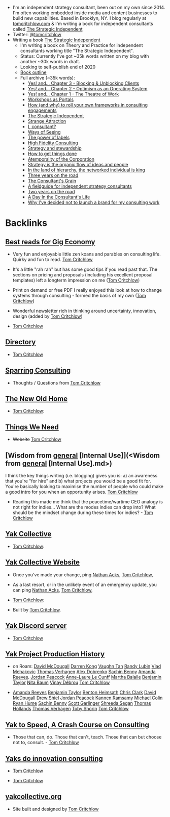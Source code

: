 - I'm an independent strategy consultant, been out on my own since 2014. I'm often working embedded inside media and content businesses to build new capabilities. Based in Brooklyn, NY. I blog regularly at [tomcritchlow.com](https://tomcritchlow.com) & I'm writing a book for independent consultants called [The Strategic Independent](<The Strategic Independent.md>)
- Twitter: [@tomcritchlow](https://twitter.com/tomcritchlow)
- Writing a book [The Strategic Independent](<The Strategic Independent.md>)
    - I'm writing a book on Theory and Practice for independent consultants working title "The Strategic Independent".
    - Status: Currently I've got ~35k words written on my blog with another ~30k words in draft.
    - Looking to self-publish end of 2020
    - [Book outline](https://tomcritchlow.com/strategy/)
    - Full archive (~35k words):
        - [Yes! and... Chapter 3 - Blocking & Unblocking Clients](https://tomcritchlow.com/2019/12/06/blocking-unblocking-clients/)
        - [Yes! and... Chapter 2 - Optimism as an Operating System](https://tomcritchlow.com/2019/11/19/optimism-operating-system/)
        - [Yes! and... Chapter 1 - The Theatre of Work](https://tomcritchlow.com/2019/11/18/yes-and/)
        - [Workshops as Portals](https://tomcritchlow.com/2019/09/23/workshops/)
        - [How (and why) to roll your own frameworks in consulting engagements](https://tomcritchlow.com/2019/06/27/frameworks/)
        - [The Strategic Independent](https://tomcritchlow.com/2019/04/04/the-strategic-independent/)
        - [Strange Attraction](https://tomcritchlow.com/2019/03/12/strange-attraction/)
        - [I, consultant?](https://tomcritchlow.com/2019/02/27/i-consultant/)
        - [Ways of Seeing](https://tomcritchlow.com/2018/10/29/ways-of-seeing/)
        - [The power of labels](https://tomcritchlow.com/2018/09/17/naming/)
        - [High Fidelity Consulting](https://tomcritchlow.com/2018/07/10/high-fidelity-consulting/)
        - [Strategy and stewardship](https://tomcritchlow.com/2018/06/28/strategy-stewardship/)
        - [How to get things done](https://tomcritchlow.com/2018/06/01/how-to-get-things-done/)
        - [Atemporality of the Corporation](https://tomcritchlow.com/2018/04/17/time/)
        - [Strategy is the organic flow of ideas and people](https://tomcritchlow.com/2018/03/08/consulting-links/)
        - [In the land of hierarchy, the networked individual is king](https://tomcritchlow.com/2018/02/02/in-the-land-of-hierarchy/)
        - [Three years on the road](https://tomcritchlow.com/2017/10/24/3-years/)
        - [The Consultant's Grain](https://tomcritchlow.com/2017/07/18/the-consultants-grain/)
        - [A fieldguide for independent strategy consultants](https://tomcritchlow.com/2016/12/14/fieldguide-independent-consulting/)
        - [Two years on the road](https://tomcritchlow.com/2016/10/24/2-years/)
        - [A Day In the Consultant's Life](https://tomcritchlow.com/2016/08/29/day/)
        - [Why I've decided not to launch a brand for my consulting work](https://tomcritchlow.com/2016/08/01/brand/)

# Backlinks
## [Best reads for Gig Economy](<Best reads for Gig Economy.md>)
- Very fun and enjoyable little zen koans and parables on consulting life. Quirky and fun to read. [Tom Critchlow](<Tom Critchlow.md>)

- It's a little "rah rah" but has some good tips if you read past that. The sections on pricing and proposals (including his excellent proposal templates) left a longterm impression on me ([Tom Critchlow](<Tom Critchlow.md>))

- Print on demand or free PDF I really enjoyed this look at how to change systems through consulting - formed the basis of my own ([Tom Critchlow](<Tom Critchlow.md>))

- Wonderful newsletter rich in thinking around uncertainty, innovation, design (added by [Tom Critchlow](<Tom Critchlow.md>))

-  [Tom Critchlow](<Tom Critchlow.md>)

## [Directory](<Directory.md>)
- [Tom Critchlow](<Tom Critchlow.md>)

## [Sparring Consulting](<Sparring Consulting.md>)
- Thoughts / Questions from [Tom Critchlow](<Tom Critchlow.md>)

## [The New Old Home](<The New Old Home.md>)
- [Tom Critchlow](<Tom Critchlow.md>):

## [Things We Need](<Things We Need.md>)
- ~~Website~~  [Tom Critchlow](<Tom Critchlow.md>)

## [Wisdom from [general](<general.md>) [Internal Use]](<Wisdom from [general](<general.md>) [Internal Use].md>)
I think the key things writing (i.e. blogging) gives you is: a) an awareness that you're "for hire" and b) what projects you would be a good fit for. You're basically looking to maximise the number of people who could make a good intro for you when an opportunity arises. [Tom Critchlow](<Tom Critchlow.md>)

- Reading this made me think that the peacetime/wartime CEO analogy is not right for indies... What are the modes indies can drop into? What should be the mindset change during these times for indies? - [Tom Critchlow](<Tom Critchlow.md>)

## [Yak Collective](<Yak Collective.md>)
- [Tom Critchlow](<Tom Critchlow.md>):

## [Yak Collective Website](<Yak Collective Website.md>)
- Once you've made your change, ping [Nathan Acks](<Nathan Acks.md>), [Tom Critchlow](<Tom Critchlow.md>),

- As a last resort, or in the unlikely event of an emergency update, you can ping [Nathan Acks](<Nathan Acks.md>), [Tom Critchlow](<Tom Critchlow.md>),

- [Tom Critchlow](<Tom Critchlow.md>):

- Built by [Tom Critchlow](<Tom Critchlow.md>).

## [Yak Discord server](<Yak Discord server.md>)
- [Tom Critchlow](<Tom Critchlow.md>)

## [Yak Project Production History](<Yak Project Production History.md>)
- on Roam: [David McDougall](<David McDougall.md>) [Darren Kong](<Darren Kong.md>) [Vaughn Tan](<Vaughn Tan.md>) [Randy Lubin](<Randy Lubin.md>) [Vlad Mehakovic](<Vlad Mehakovic.md>) [Thomas Verhagen](<Thomas Verhagen.md>) [Alex Dobrenko](<Alex Dobrenko.md>) [Sachin Benny](<Sachin Benny.md>) [Amanda Reeves](<Amanda Reeves.md>). [Jordan Peacock](<Jordan Peacock.md>) [Anne-Laure Le Cunff](<Anne-Laure Le Cunff.md>) [Martha Balaile](<Martha Balaile.md>) [Benjamin Taylor](<Benjamin Taylor.md>) [Nita Baum](<Nita Baum.md>) [Vinay Débrou](<Vinay Débrou.md>) [Tom Critchlow](<Tom Critchlow.md>)

- [Amanda Reeves](<Amanda Reeves.md>) [Benjamin Taylor](<Benjamin Taylor.md>) [Benton Heimsath](<Benton Heimsath.md>) [Chris Clark](<Chris Clark.md>) [David McDougall](<David McDougall.md>) [Drew Shiel](<Drew Shiel.md>) [Jordan Peacock](<Jordan Peacock.md>) [Kannen Ramsamy](<Kannen Ramsamy.md>) [Michael Colin](<Michael Colin.md>) [Ryan Hume](<Ryan Hume.md>) [Sachin Benny](<Sachin Benny.md>) [Scott Garlinger](<Scott Garlinger.md>) [Shreeda Segan](<Shreeda Segan.md>) [Thomas Hollands](<Thomas Hollands.md>) [Thomas Verhagen](<Thomas Verhagen.md>) [Toby Shorin](<Toby Shorin.md>) [Tom Critchlow](<Tom Critchlow.md>)

## [Yak to Speed, A Crash Course on Consulting](<Yak to Speed, A Crash Course on Consulting.md>)
- Those that can, do. Those that can't, teach. Those that can but choose not to, consult. - [Tom Critchlow](<Tom Critchlow.md>)

## [Yaks do innovation consulting](<Yaks do innovation consulting.md>)
- [Tom Critchlow](<Tom Critchlow.md>)

- [Tom Critchlow](<Tom Critchlow.md>)

## [yakcollective.org](<yakcollective.org.md>)
- Site built and designed by [Tom Critchlow](<Tom Critchlow.md>)

